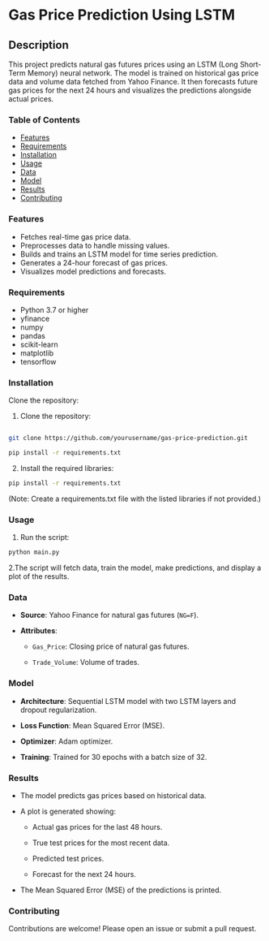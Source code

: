 # Gas Price Prediction Using LSTM
## Description
This project predicts natural gas futures prices using an LSTM (Long Short-Term Memory) neural network. The model is trained on historical gas price data and volume data fetched from Yahoo Finance. It then forecasts future gas prices for the next 24 hours and visualizes the predictions alongside actual prices.

### Table of Contents

- [Features](#features)
- [Requirements](#requirements)
- [Installation](#installation)
- [Usage](#usage)
- [Data](#data)
- [Model](#model)
- [Results](#results)
- [Contributing](#contributing)


### Features
- Fetches real-time gas price data.
- Preprocesses data to handle missing values.
- Builds and trains an LSTM model for time series prediction.
- Generates a 24-hour forecast of gas prices.
- Visualizes model predictions and forecasts.

### Requirements
- Python 3.7 or higher
- yfinance
- numpy
- pandas
- scikit-learn
- matplotlib
- tensorflow

### Installation
Clone the repository:
1. Clone the repository:
```bash

git clone https://github.com/yourusername/gas-price-prediction.git

pip install -r requirements.txt

```
2. Install the required libraries:
```bash
pip install -r requirements.txt
```
(Note: Create a requirements.txt file with the listed libraries if not provided.)

### Usage
1. Run the script:
```bash
python main.py
```
2.The script will fetch data, train the model, make predictions, and display a plot of the results.


### Data
- **Source**: Yahoo Finance for natural gas futures (`NG=F`).

- **Attributes**:

  - `Gas_Price`: Closing price of natural gas futures.

  - `Trade_Volume`: Volume of trades.

### Model
- **Architecture**: Sequential LSTM model with two LSTM layers and dropout regularization.

- **Loss Function**: Mean Squared Error (MSE).

- **Optimizer**: Adam optimizer.

- **Training**: Trained for 30 epochs with a batch size of 32.

### Results
- The model predicts gas prices based on historical data.

- A plot is generated showing:

  - Actual gas prices for the last 48 hours.

  - True test prices for the most recent data.

  - Predicted test prices.

  - Forecast for the next 24 hours.

- The Mean Squared Error (MSE) of the predictions is printed.

### Contributing
Contributions are welcome! Please open an issue or submit a pull request.

